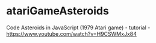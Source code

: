 # atariGameAsteroids
Code Asteroids in JavaScript (1979 Atari game) - tutorial - https://www.youtube.com/watch?v=H9CSWMxJx84
